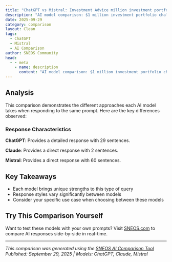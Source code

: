 ```yaml
---
title: "ChatGPT vs Mistral: Investment Advice million investment portfolio challenge - let AIs compete for best returns"
description: "AI model comparison: $1 million investment portfolio challenge - let AIs compete for best returns..."
date: 2025-09-29
category: comparison
layout: Clean
tags:
  - ChatGPT
  - Mistral
  - AI Comparison
author: SNEOS Community
head:
  - - meta
    - name: description
      content: "AI model comparison: $1 million investment portfolio challenge - let AIs compete for best returns..."
---
```


<ChatComparison
  title="ChatGPT vs Mistral: Investment Advice million investment portfolio challenge - let AIs compete for best returns"
  prompt="$1 million investment portfolio challenge - let AIs compete for best returns"
  :responses='{"ChatGPT": "That sounds like a fun and exciting challenge! Here\u2019s a structured plan on how you could set up a $1 million investment portfolio challenge where different AIs compete to generate the best returns:\n\n---\n\n### 1. Define the Objective\n- Goal: To maximize the total return on $1 million over a fixed time period (e.g., 1 year).\n- Constraints: Risk tolerance, liquidity requirements, asset class restrictions, trading frequency, etc.\n\n### 2. Select AI Participants\n- You can consider different AI investment models/algorithms such as:\n - Reinforcement learning agents\n - Quantitative trading algorithms\n - Sentiment analysis models\n - Traditional machine learning forecasting models\n- Or use commercially available AI platforms like:\n - OpenAI\u2019s GPT-powered advisory\n - Bloomberg\u2019s Alpaca\n - Other public AI investment APIs or custom-built models\n\n### 3. Define the Investment Universe\n- Determine which assets are allowed, e.g.:\n - Stocks (S\u0026P 500, NASDAQ, Russell 2000)\n - ETFs\n - Bonds\n - Crypto assets\n - Commodities\n- Possibly exclude very illiquid or highly speculative assets for realism and fairness.\n\n### 4. Develop Rules and Constraints\n- Timeframe (e.g., 1 year, 6 months)\n- Initial amount: $1,000,000\n- Trading limits:\n - Max % allocation per asset\n - Max leverage (if any)\n - Trading fee model (realistic commissions)\n- Data used:\n - Historical data cutoff date (to prevent look-ahead bias)\n - Real-time data availability rules\n\n### 5. Backtesting or Paper Trading\n- Run backtests on historical data if running a retrospective challenge.\n- Alternatively, run a simulated live challenge using paper trading accounts or simulation environments.\n\n### 6. Performance Metrics\n- Total return (% and $)\n- Volatility and risk-adjusted returns (Sharpe ratio, Sortino ratio)\n- Drawdowns\n- Win/loss ratio\n- Number of trades (to assess trading style efficiency)\n\n### 7. Reporting \u0026 Visualization\n- Generate periodic reports showing portfolio value, returns, asset allocation.\n- Visualize comparisons between AI portfolios.\n- Highlight key decisions or trade rationales if possible.\n\n### 8. Winner Announcement \u0026 Analysis\n- At the end of the challenge, announce which AI produced the best returns.\n- Analyze what strategies or asset allocations worked best.\n- Discuss lessons learned, strengths, and weaknesses.\n\n---\n\n### Optional: Tools \u0026 Resources\n- **Data**: Yahoo Finance, Alpha Vantage, Quandl, Polygon.io\n- **Backtesting Frameworks**: QuantConnect, Zipline, Backtrader\n- **Programming Languages**: Python (Pandas, NumPy, Scikit-learn, TensorFlow, PyTorch)\n- **Broker APIs for Paper Trading**: Alpaca, Interactive Brokers Paper Trading, TD Ameritrade API\n\n---\n\n### Summary Example Scenario\n\n| Step | Description |\n|------------------|-----------------------------------------------------|\n| Initial Capital | $1,000,000 |\n| Time Horizon | 1 Year |\n| AI Models | RL agent, ML forecasting, sentiment analysis AI |\n| Assets Allowed | S\u0026P 500 stocks \u002B ETFs \u002B BTC \u0026 ETH |\n| Constraints | Max 20% per asset, no leverage, $0.01/share fee |\n| Metrics | Total Return, Sharpe Ratio, Max Drawdown |\n\n---\n\nWould you like help developing any specific part of this challenge, like creating AI models, setting up the backtesting environment, or designing the evaluation criteria?", "Mistral": "Creating a $1 million investment portfolio challenge where AIs compete for the best returns is an exciting and innovative idea. Here\u2019s a structured approach to setting up such a competition:\n\n### 1. Define the Objectives and Rules\n- **Objective:** Maximize returns on a $1 million investment portfolio over a specified period (e.g., 1 year).\n- **Rules:**\n - Initial investment: $1 million.\n - Asset classes allowed: Stocks, bonds, ETFs, mutual funds, commodities, etc.\n - Trading frequency: Daily, weekly, monthly, etc.\n - Risk management: Maximum drawdown, diversification requirements, etc.\n - Reporting: Monthly performance reports, quarterly reviews, etc.\n - Ethical considerations: No insider trading, no market manipulation, etc.\n\n### 2. Select Participating AIs\n- **Criteria for Selection:**\n - Historical performance.\n - Algorithm complexity and innovation.\n - Risk management strategies.\n - Diversification of investment strategies.\n\n### 3. Set Up the Competition Environment\n- **Platform:** Use a robust trading platform that supports algorithmic trading and can handle multiple AIs simultaneously.\n- **Data Feeds:** Ensure real-time market data feeds for accurate decision-making.\n- **Simulation vs. Real Trading:** Decide whether the competition will be a simulation or involve real trading.\n\n### 4. Monitoring and Evaluation\n- **Performance Metrics:**\n - Total return.\n - Risk-adjusted return (e.g., Sharpe ratio, Sortino ratio).\n - Maximum drawdown.\n - Volatility.\n - Diversification.\n- **Reporting:** Regular updates on portfolio performance, including visualizations and detailed reports.\n\n### 5. Risk Management\n- **Stop-Loss Mechanisms:** Implement stop-loss orders to prevent excessive losses.\n- **Diversification Requirements:** Ensure portfolios are diversified across different asset classes and sectors.\n- **Regulatory Compliance:** Ensure all trades comply with relevant financial regulations.\n\n### 6. Ethical Considerations\n- **Transparency:** Ensure all algorithms and trading strategies are transparent and can be audited.\n- **Fairness:** Ensure a level playing field for all participating AIs.\n\n### 7. Post-Competition Analysis\n- **Winner Selection:** Determine the winner based on predefined performance metrics.\n- **Learning and Improvement:** Analyze the strategies used by the top-performing AIs to identify best practices and areas for improvement.\n- **Publication:** Publish the results and insights gained from the competition to contribute to the field of AI-driven investment.\n\n### Example Scenario\n1. **Participants:**\n - AI Alpha: Focuses on momentum trading in tech stocks.\n - AI Beta: Uses machine learning to predict market trends.\n - AI Gamma: Employs a value investing strategy with a focus on undervalued stocks.\n - AI Delta: Specializes in commodity trading using neural networks.\n\n2. **Competition Duration:** 1 year.\n3. **Performance Metrics:**\n - Total return.\n - Sharpe ratio.\n - Maximum drawdown.\n - Volatility.\n\n4. **Regular Updates:** Monthly performance reports and quarterly reviews.\n5. **Winner Announcement:** At the end of the year, the AI with the highest risk-adjusted return is declared the winner.\n\n### Conclusion\nSetting up a $1 million investment portfolio challenge where AIs compete for the best returns requires careful planning and execution. By defining clear objectives, selecting capable participants, setting up a robust competition environment, and ensuring ethical considerations, you can create a meaningful and impactful competition. The insights gained can contribute significantly to the field of AI-driven investment and financial technology."}' 
  published-date="16:28"
/>

## Analysis

This comparison demonstrates the different approaches each AI model takes when responding to the same prompt. Here are the key differences observed:

### Response Characteristics

**ChatGPT**: Provides a detailed response with 29 sentences. 

**Claude**: Provides a direct response with 2 sentences. 

**Mistral**: Provides a direct response with 60 sentences. 

## Key Takeaways

- Each model brings unique strengths to this type of query
- Response styles vary significantly between models
- Consider your specific use case when choosing between these models

## Try This Comparison Yourself

Want to test these models with your own prompts? Visit [SNEOS.com](https://sneos.com) to compare AI responses side-by-side in real-time.

---

*This comparison was generated using the [SNEOS AI Comparison Tool](https://sneos.com)*
*Published: September 29, 2025 | Models: ChatGPT, Claude, Mistral*
